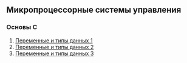 ## Микропроцессорные системы управления
### Основы С
1. [Переменные и типы данных 1](https://github.com/kirunik/git1/blob/main/variables1.c)
2. [Переменные и типы данных 2](https://github.com/kirunik/git1/blob/main/variables2.c)
3. [Переменные и типы данных 3](https://github.com/kirunik/git1/blob/main/variables3.c)
